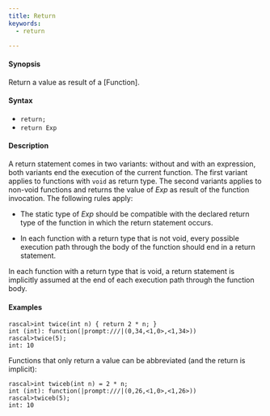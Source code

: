 ```yaml
---
title: Return
keywords:
  - return

---
```


#### Synopsis

Return a value as result of a [Function].

#### Syntax

*  `return;`
*  `return Exp`

#### Description

A return statement comes in two variants: without and with an expression,
both variants end the execution of the current function. 
The first variant applies to functions with `void` as return type. 
The second variants applies to non-void functions and returns the value of _Exp_ as result of the function invocation.
The following rules apply:

*  The static type of _Exp_ should be compatible with the declared return type of the function in 
  which the return statement occurs.

*  In each function with a return type that is not void, every possible execution path through the body of 
  the function should end in a return statement.

In each function with a return type that is void, a return statement is implicitly assumed at the end of each execution path through the function body.

#### Examples

```rascal-shell 
rascal>int twice(int n) { return 2 * n; }
int (int): function(|prompt:///|(0,34,<1,0>,<1,34>))
rascal>twice(5);
int: 10
```
Functions that only return a value can be abbreviated (and the return is implicit):

```rascal-shell ,continue
rascal>int twiceb(int n) = 2 * n;
int (int): function(|prompt:///|(0,26,<1,0>,<1,26>))
rascal>twiceb(5);
int: 10
```

